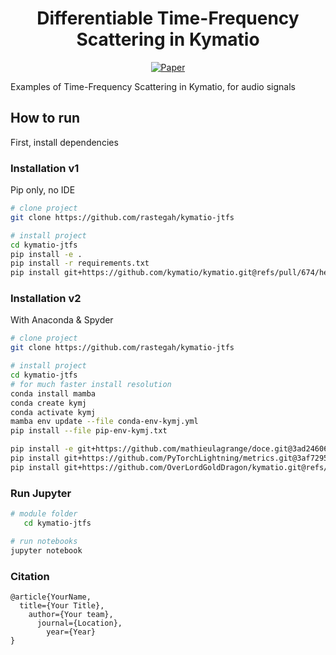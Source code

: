  <div align="center">    
  
# Differentiable Time-Frequency Scattering in Kymatio

  [![Paper](http://img.shields.io/badge/paper-arxiv.1001.2234-B31B1B.svg)](https://www.nature.com/articles/nature14539)
  <!--
  ARXIV   
  [![Paper](http://img.shields.io/badge/arxiv-math.co:1480.1111-B31B1B.svg)](https://www.nature.com/articles/nature14539)
  -->

  <!--  
  Conference   
  -->   
  </div>
   
Examples of Time-Frequency Scattering in Kymatio, for audio signals

## How to run   

First, install dependencies

### Installation v1

Pip only, no IDE

```bash
# clone project   
git clone https://github.com/rastegah/kymatio-jtfs

# install project   
cd kymatio-jtfs
pip install -e .
pip install -r requirements.txt
pip install git+https://github.com/kymatio/kymatio.git@refs/pull/674/head
 ```   

### Installation v2

With Anaconda & Spyder

```bash
# clone project   
git clone https://github.com/rastegah/kymatio-jtfs

# install project
cd kymatio-jtfs
# for much faster install resolution
conda install mamba
conda create kymj
conda activate kymj
mamba env update --file conda-env-kymj.yml
pip install --file pip-env-kymj.txt

pip install -e git+https://github.com/mathieulagrange/doce.git@3ad246067c6a8ac829899e7e888f4debbad80629#egg=doce
pip install git+https://github.com/PyTorchLightning/metrics.git@3af729508289d3babf0e166d9e8405cb2b0758a2
pip install git+https://github.com/OverLordGoldDragon/kymatio.git@refs/pull/16/head
```

### Run Jupyter

```bash
# module folder
   cd kymatio-jtfs

# run notebooks
jupyter notebook
```

### Citation   
```
@article{YourName,
  title={Your Title},
    author={Your team},
      journal={Location},
        year={Year}
}
```   

